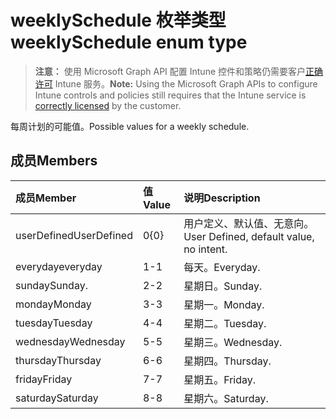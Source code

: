 # <a name="weeklyschedule-enum-type"></a><span data-ttu-id="a61fb-101">weeklySchedule 枚举类型</span><span class="sxs-lookup"><span data-stu-id="a61fb-101">weeklySchedule enum type</span></span>

> <span data-ttu-id="a61fb-102">**注意：** 使用 Microsoft Graph API 配置 Intune 控件和策略仍需要客户[正确许可](https://go.microsoft.com/fwlink/?linkid=839381) Intune 服务。</span><span class="sxs-lookup"><span data-stu-id="a61fb-102">**Note:** Using the Microsoft Graph APIs to configure Intune controls and policies still requires that the Intune service is [correctly licensed](https://go.microsoft.com/fwlink/?linkid=839381) by the customer.</span></span>

<span data-ttu-id="a61fb-103">每周计划的可能值。</span><span class="sxs-lookup"><span data-stu-id="a61fb-103">Possible values for a weekly schedule.</span></span>
## <a name="members"></a><span data-ttu-id="a61fb-104">成员</span><span class="sxs-lookup"><span data-stu-id="a61fb-104">Members</span></span>
|<span data-ttu-id="a61fb-105">成员</span><span class="sxs-lookup"><span data-stu-id="a61fb-105">Member</span></span>|<span data-ttu-id="a61fb-106">值</span><span class="sxs-lookup"><span data-stu-id="a61fb-106">Value</span></span>|<span data-ttu-id="a61fb-107">说明</span><span class="sxs-lookup"><span data-stu-id="a61fb-107">Description</span></span>|
|:---|:---|:---|
|<span data-ttu-id="a61fb-108">userDefined</span><span class="sxs-lookup"><span data-stu-id="a61fb-108">UserDefined</span></span>|<span data-ttu-id="a61fb-109">0</span><span class="sxs-lookup"><span data-stu-id="a61fb-109">{0}</span></span>|<span data-ttu-id="a61fb-110">用户定义、默认值、无意向。</span><span class="sxs-lookup"><span data-stu-id="a61fb-110">User Defined, default value, no intent.</span></span>|
|<span data-ttu-id="a61fb-111">everyday</span><span class="sxs-lookup"><span data-stu-id="a61fb-111">everyday</span></span>|<span data-ttu-id="a61fb-112">1</span><span class="sxs-lookup"><span data-stu-id="a61fb-112">-1</span></span>|<span data-ttu-id="a61fb-113">每天。</span><span class="sxs-lookup"><span data-stu-id="a61fb-113">Everyday.</span></span>|
|<span data-ttu-id="a61fb-114">sunday</span><span class="sxs-lookup"><span data-stu-id="a61fb-114">Sunday.</span></span>|<span data-ttu-id="a61fb-115">2</span><span class="sxs-lookup"><span data-stu-id="a61fb-115">-2</span></span>|<span data-ttu-id="a61fb-116">星期日。</span><span class="sxs-lookup"><span data-stu-id="a61fb-116">Sunday.</span></span>|
|<span data-ttu-id="a61fb-117">monday</span><span class="sxs-lookup"><span data-stu-id="a61fb-117">Monday</span></span>|<span data-ttu-id="a61fb-118">3</span><span class="sxs-lookup"><span data-stu-id="a61fb-118">-3</span></span>|<span data-ttu-id="a61fb-119">星期一。</span><span class="sxs-lookup"><span data-stu-id="a61fb-119">Monday.</span></span>|
|<span data-ttu-id="a61fb-120">tuesday</span><span class="sxs-lookup"><span data-stu-id="a61fb-120">Tuesday</span></span>|<span data-ttu-id="a61fb-121">4</span><span class="sxs-lookup"><span data-stu-id="a61fb-121">-4</span></span>|<span data-ttu-id="a61fb-122">星期二。</span><span class="sxs-lookup"><span data-stu-id="a61fb-122">Tuesday.</span></span>|
|<span data-ttu-id="a61fb-123">wednesday</span><span class="sxs-lookup"><span data-stu-id="a61fb-123">Wednesday</span></span>|<span data-ttu-id="a61fb-124">5</span><span class="sxs-lookup"><span data-stu-id="a61fb-124">-5</span></span>|<span data-ttu-id="a61fb-125">星期三。</span><span class="sxs-lookup"><span data-stu-id="a61fb-125">Wednesday.</span></span>|
|<span data-ttu-id="a61fb-126">thursday</span><span class="sxs-lookup"><span data-stu-id="a61fb-126">Thursday</span></span>|<span data-ttu-id="a61fb-127">6</span><span class="sxs-lookup"><span data-stu-id="a61fb-127">-6</span></span>|<span data-ttu-id="a61fb-128">星期四。</span><span class="sxs-lookup"><span data-stu-id="a61fb-128">Thursday.</span></span>|
|<span data-ttu-id="a61fb-129">friday</span><span class="sxs-lookup"><span data-stu-id="a61fb-129">Friday</span></span>|<span data-ttu-id="a61fb-130">7</span><span class="sxs-lookup"><span data-stu-id="a61fb-130">-7</span></span>|<span data-ttu-id="a61fb-131">星期五。</span><span class="sxs-lookup"><span data-stu-id="a61fb-131">Friday.</span></span>|
|<span data-ttu-id="a61fb-132">saturday</span><span class="sxs-lookup"><span data-stu-id="a61fb-132">Saturday</span></span>|<span data-ttu-id="a61fb-133">8</span><span class="sxs-lookup"><span data-stu-id="a61fb-133">-8</span></span>|<span data-ttu-id="a61fb-134">星期六。</span><span class="sxs-lookup"><span data-stu-id="a61fb-134">Saturday.</span></span>|



